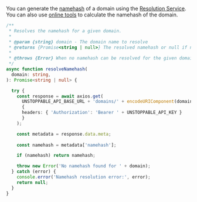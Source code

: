 You can generate the [namehash](/getting-started/glossary.md#namehash) of a domain using the [Resolution Service](https://docs.unstoppabledomains.com/openapi/resolution/#operation/DomainsController.getDomain). You can also use [online tools](https://swolfeyes.github.io/ethereum-namehash-calculator/) to calculate the namehash of the domain.

```typescript
/**
 * Resolves the namehash for a given domain.
 * 
 * @param {string} domain - The domain name to resolve
 * @returns {Promise<string | null>} The resolved namehash or null if not found
 * 
 * @throws {Error} When no namehash can be resolved for the given domain
 */
async function resolveNamehash(
  domain: string, 
): Promise<string | null> {

  try {
    const response = await axios.get(
      UNSTOPPABLE_API_BASE_URL + 'domains/' + encodeURIComponent(domain), 
      {
      headers: { 'Authorization': 'Bearer ' + UNSTOPPABLE_API_KEY }
      }
    );

    const metadata = response.data.meta;
      
    const namehash = metadata['namehash'];

    if (namehash) return namehash;

    throw new Error('No namehash found for ' + domain);
  } catch (error) {
    console.error('Namehash resolution error:', error);
    return null;
  }
}
```
